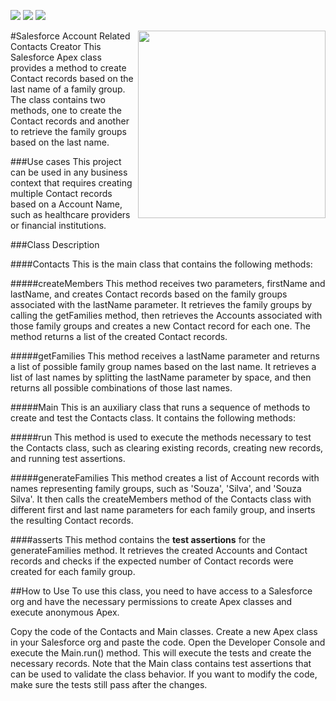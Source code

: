 <img src="https://img.shields.io/badge/Database-SOQL-blue"> <img src="https://img.shields.io/badge/-Apex-blue"> <img src=https://img.shields.io/badge/license-MIT-blue>

<img src="image/images/SalesforceCodex_Apex.png" align="right" width="300">

#Salesforce Account Related Contacts Creator
This Salesforce Apex class provides a method to create Contact records based on the last name of a family group. The class contains two methods, one to create the Contact records and another to retrieve the family groups based on the last name.

###Use cases
This project can be used in any business context that requires creating multiple Contact records based on a Account Name, such as healthcare providers or financial institutions.

###Class Description

####Contacts
This is the main class that contains the following methods:

#####createMembers
This method receives two parameters, firstName and lastName, and creates Contact records based on the family groups associated with the lastName parameter. It retrieves the family groups by calling the getFamilies method, then retrieves the Accounts associated with those family groups and creates a new Contact record for each one. The method returns a list of the created Contact records.

#####getFamilies
This method receives a lastName parameter and returns a list of possible family group names based on the last name. It retrieves a list of last names by splitting the lastName parameter by space, and then returns all possible combinations of those last names.

#####Main
This is an auxiliary class that runs a sequence of methods to create and test the Contacts class. It contains the following methods:

#####run
This method is used to execute the methods necessary to test the Contacts class, such as clearing existing records, creating new records, and running test assertions.

#####generateFamilies
This method creates a list of Account records with names representing family groups, such as 'Souza', 'Silva', and 'Souza Silva'. It then calls the createMembers method of the Contacts class with different first and last name parameters for each family group, and inserts the resulting Contact records.

####asserts
This method contains the <b>test assertions</b> for the generateFamilies method. It retrieves the created Accounts and Contact records and checks if the expected number of Contact records were created for each family group.

##How to Use
To use this class, you need to have access to a Salesforce org and have the necessary permissions to create Apex classes and execute anonymous Apex.

Copy the code of the Contacts and Main classes.
Create a new Apex class in your Salesforce org and paste the code.
Open the Developer Console and execute the Main.run() method. This will execute the tests and create the necessary records.
Note that the Main class contains test assertions that can be used to validate the class behavior. If you want to modify the code, make sure the tests still pass after the changes.

